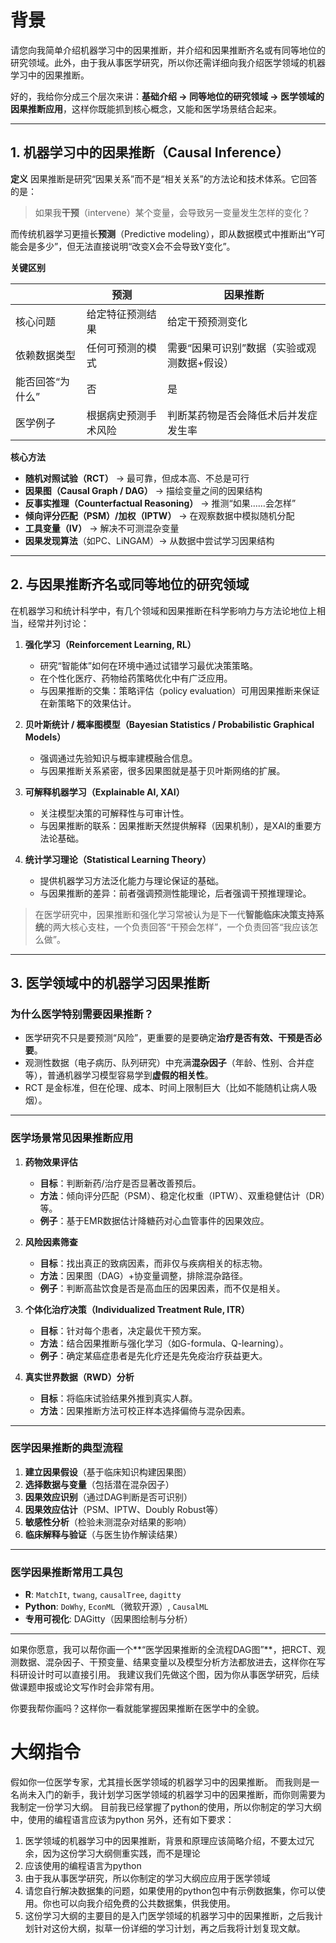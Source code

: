 # 背景
请您向我简单介绍机器学习中的因果推断，并介绍和因果推断齐名或有同等地位的研究领域。此外，由于我从事医学研究，所以你还需详细向我介绍医学领域的机器学习中的因果推断。

好的，我给你分成三个层次来讲：**基础介绍 → 同等地位的研究领域 → 医学领域的因果推断应用**，这样你既能抓到核心概念，又能和医学场景结合起来。

---

## 1. 机器学习中的因果推断（Causal Inference）

**定义**
因果推断是研究“因果关系”而不是“相关关系”的方法论和技术体系。它回答的是：

> 如果我**干预**（intervene）某个变量，会导致另一变量发生怎样的变化？

而传统机器学习更擅长**预测**（Predictive modeling），即从数据模式中推断出“Y可能会是多少”，但无法直接说明“改变X会不会导致Y变化”。

**关键区别**

|           | 预测         | 因果推断                    |
| --------- | ---------- | ----------------------- |
| 核心问题      | 给定特征预测结果   | 给定干预预测变化                |
| 依赖数据类型    | 任何可预测的模式   | 需要“因果可识别”数据（实验或观测数据+假设） |
| 能否回答“为什么” | 否          | 是                       |
| 医学例子      | 根据病史预测手术风险 | 判断某药物是否会降低术后并发症发生率      |

**核心方法**

* **随机对照试验（RCT）** → 最可靠，但成本高、不总是可行
* **因果图（Causal Graph / DAG）** → 描绘变量之间的因果结构
* **反事实推理（Counterfactual Reasoning）** → 推测“如果……会怎样”
* **倾向评分匹配（PSM）/加权（IPTW）** → 在观察数据中模拟随机分配
* **工具变量（IV）** → 解决不可测混杂变量
* **因果发现算法**（如PC、LiNGAM）→ 从数据中尝试学习因果结构

---

## 2. 与因果推断齐名或同等地位的研究领域

在机器学习和统计科学中，有几个领域和因果推断在科学影响力与方法论地位上相当，经常并列讨论：

1. **强化学习（Reinforcement Learning, RL）**

   * 研究“智能体”如何在环境中通过试错学习最优决策策略。
   * 在个性化医疗、药物给药策略优化中有广泛应用。
   * 与因果推断的交集：策略评估（policy evaluation）可用因果推断来保证在新策略下的效果估计。

2. **贝叶斯统计 / 概率图模型（Bayesian Statistics / Probabilistic Graphical Models）**

   * 强调通过先验知识与概率建模融合信息。
   * 与因果推断关系紧密，很多因果图就是基于贝叶斯网络的扩展。

3. **可解释机器学习（Explainable AI, XAI）**

   * 关注模型决策的可解释性与可审计性。
   * 与因果推断的联系：因果推断天然提供解释（因果机制），是XAI的重要方法论基础。

4. **统计学习理论（Statistical Learning Theory）**

   * 提供机器学习方法泛化能力与理论保证的基础。
   * 与因果推断的差异：前者强调预测性能理论，后者强调干预推理理论。

> 在医学研究中，因果推断和强化学习常被认为是下一代**智能临床决策支持系统**的两大核心支柱，一个负责回答“干预会怎样”，一个负责回答“我应该怎么做”。

---

## 3. 医学领域中的机器学习因果推断

### 为什么医学特别需要因果推断？

* 医学研究不只是要预测“风险”，更重要的是要确定**治疗是否有效、干预是否必要**。
* 观测性数据（电子病历、队列研究）中充满**混杂因子**（年龄、性别、合并症等），普通机器学习模型容易学到**虚假的相关性**。
* RCT 是金标准，但在伦理、成本、时间上限制巨大（比如不能随机让病人吸烟）。

---

### 医学场景常见因果推断应用

1. **药物效果评估**

   * **目标**：判断新药/治疗是否显著改善预后。
   * **方法**：倾向评分匹配（PSM）、稳定化权重（IPTW）、双重稳健估计（DR）等。
   * **例子**：基于EMR数据估计降糖药对心血管事件的因果效应。

2. **风险因素筛查**

   * **目标**：找出真正的致病因素，而非仅与疾病相关的标志物。
   * **方法**：因果图（DAG）+协变量调整，排除混杂路径。
   * **例子**：判断高盐饮食是否是高血压的因果因素，而不仅是相关。

3. **个体化治疗决策（Individualized Treatment Rule, ITR）**

   * **目标**：针对每个患者，决定最优干预方案。
   * **方法**：结合因果推断与强化学习（如G-formula、Q-learning）。
   * **例子**：确定某癌症患者是先化疗还是先免疫治疗获益更大。

4. **真实世界数据（RWD）分析**

   * **目标**：将临床试验结果外推到真实人群。
   * **方法**：因果推断方法可校正样本选择偏倚与混杂因素。

---

### 医学因果推断的典型流程

1. **建立因果假设**（基于临床知识构建因果图）
2. **选择数据与变量**（包括潜在混杂因子）
3. **因果效应识别**（通过DAG判断是否可识别）
4. **因果效应估计**（PSM、IPTW、Doubly Robust等）
5. **敏感性分析**（检验未测混杂对结果的影响）
6. **临床解释与验证**（与医生协作解读结果）

---

### 医学因果推断常用工具包

* **R**: `MatchIt`, `twang`, `causalTree`, `dagitty`
* **Python**: `DoWhy`, `EconML`（微软开源）, `CausalML`
* **专用可视化**: DAGitty（因果图绘制与分析）

---

如果你愿意，我可以帮你画一个\*\*“医学因果推断的全流程DAG图”\*\*，把RCT、观测数据、混杂因子、干预变量、结果变量以及模型分析方法都放进去，这样你在写科研设计时可以直接引用。
我建议我们先做这个图，因为你从事医学研究，后续做课题申报或论文写作时会非常有用。

你要我帮你画吗？这样你一看就能掌握因果推断在医学中的全貌。


# 大纲指令

假如你一位医学专家，尤其擅长医学领域的机器学习中的因果推断。
而我则是一名尚未入门的新手，我计划学习医学领域的机器学习中的因果推断，而你则需要为我制定一份学习大纲。
目前我已经掌握了python的使用，所以你制定的学习大纲中，使用的编程语言应该为python
另外，还有如下要求：
1. 医学领域的机器学习中的因果推断，背景和原理应该简略介绍，不要太过冗余，因为这份学习大纲侧重实践，而不是理论
2. 应该使用的编程语言为python
3. 由于我从事医学研究，所以你制定的学习大纲应应用于医学领域
4. 请您自行解决数据集的问题，如果使用的python包中有示例数据集，你可以使用。你也可以向我介绍免费的公共数据集，供我使用。
5. 这份学习大纲的主要目的是入门医学领域的机器学习中的因果推断，之后我计划针对这份大纲，拟草一份详细的学习计划，再之后我将计划复现文献。





















